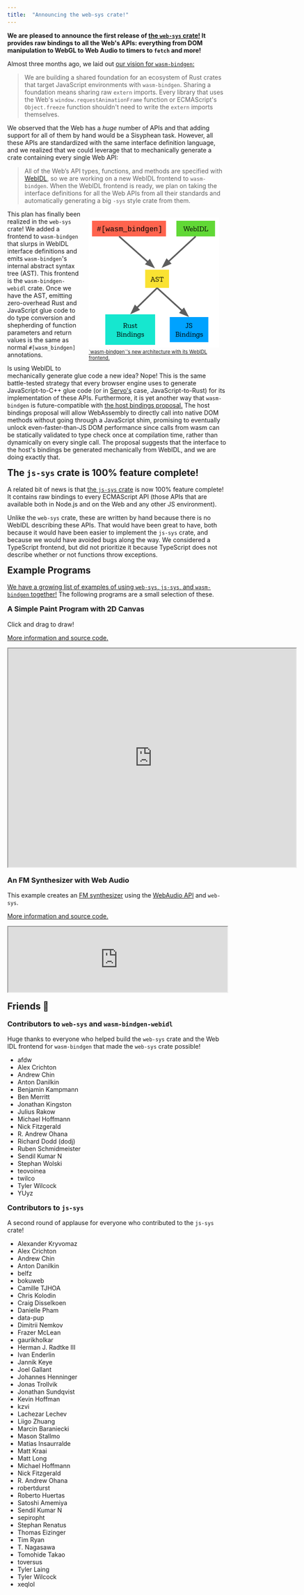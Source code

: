```yaml
---
title:  "Announcing the web-sys crate!"
---
```


**We are pleased to announce the first release of [the `web-sys`
crate!](https://rustwasm.github.io/wasm-bindgen/web-sys/index.html) It provides
raw bindings to all the Web's APIs: everything from DOM manipulation to WebGL to
Web Audio to timers to `fetch` and more!**

Almost three months ago, we laid out [our vision for
`wasm-bindgen`:](../../07/02/vision-for-wasm-bindgen.html)

> We are building a shared foundation for an ecosystem of Rust crates that
> target JavaScript environments with `wasm-bindgen`. Sharing a foundation means
> sharing raw `extern` imports. Every library that uses the Web's
> `window.requestAnimationFrame` function or ECMAScript's `Object.freeze`
> function shouldn't need to write the `extern` imports themselves.

We observed that the Web has a *huge* number of APIs and that adding support for
all of them by hand would be a Sisyphean task. However, all these APIs are
standardized with the same interface definition language, and we realized that
we could leverage that to mechanically generate a crate containing every single
Web API:

> All of the Web’s API types, functions, and methods are specified with
> [WebIDL](https://heycam.github.io/webidl/), so we are working on a new WebIDL
> frontend to `wasm-bindgen`. When the WebIDL frontend is ready, we plan on
> taking the interface definitions for all the Web APIs from all their standards
> and automatically generating a big `-sys` style crate from them.

<a style="max-width: 300px; float: right; padding: 1.5em; font-size: 80%" href="/images/new-wasm-bindgen-architecture.png">
  <img alt="wasm-bindgen's new architecture with a WebIDL frontend"
       src="/images/new-wasm-bindgen-architecture.png"/>
  `wasm-bindgen`'s new architecture with its WebIDL frontend.
</a>

This plan has finally been realized in the `web-sys` crate! We added a frontend
to `wasm-bindgen` that slurps in WebIDL interface definitions and emits
`wasm-bindgen`'s internal abstract syntax tree (AST). This frontend is the
`wasm-bindgen-webidl` crate. Once we have the AST, emitting zero-overhead Rust
and JavaScript glue code to do type conversion and shepherding of function
parameters and return values is the same as normal `#[wasm_bindgen]`
annotations.

Is using WebIDL to mechanically generate glue code a new idea? Nope! This is the
same battle-tested strategy that every browser engine uses to generate
JavaScript-to-C++ glue code (or in [Servo's](https://servo.org/) case,
JavaScript-to-Rust) for its implementation of these APIs. Furthermore, it is yet
another way that `wasm-bindgen` is future-compatible with [the host bindings
proposal.](https://github.com/WebAssembly/webidl-bindings/blob/master/proposals/webidl-bindings/Explainer.md)
The host bindings proposal will allow WebAssembly to directly call into native
DOM methods without going through a JavaScript shim, promising to eventually
unlock even-faster-than-JS DOM performance since calls from wasm can be
statically validated to type check once at compilation time, rather than
dynamically on every single call. The proposal suggests that the interface to
the host's bindings be generated mechanically from WebIDL, and we are doing
exactly that.

<div style="clear: both"/>

<style>h2, h3 { margin-top: 15px; }</style>

## The `js-sys` crate is 100% feature complete!

A related bit of news is that [the `js-sys`
crate](https://rustwasm.github.io/2018/07/26/announcing-the-js-sys-crate.html)
is now 100% feature complete! It contains raw bindings to every ECMAScript API
(those APIs that are available both in Node.js and on the Web and any other JS
environment).

Unlike the `web-sys` crate, these are written by hand because there is no WebIDL
describing these APIs. That would have been great to have, both because it would
have been easier to implement the `js-sys` crate, and because we would have
avoided bugs along the way. We considered a TypeScript frontend, but did not
prioritize it because TypeScript does not describe whether or not functions
throw exceptions.

## Example Programs

[We have a growing list of examples of using `web-sys`, `js-sys`, and
`wasm-bindgen`
together!](https://rustwasm.github.io/wasm-bindgen/examples/index.html) The
following programs are a small selection of these.

### A Simple Paint Program with 2D Canvas

Click and drag to draw!

[More information and source code.](https://rustwasm.github.io/wasm-bindgen/examples/paint.html)

<iframe src="https://rustwasm.github.io/wasm-bindgen/exbuild/paint/" style="min-width: 662px; min-height: 502px;"></iframe>

### An FM Synthesizer with Web Audio

This example creates an [FM
synthesizer](https://en.wikipedia.org/wiki/Frequency_modulation_synthesis) using
the [WebAudio
API](https://developer.mozilla.org/en-US/docs/Web/API/Web_Audio_API) and
`web-sys`.

[More information and source code.](https://rustwasm.github.io/wasm-bindgen/examples/web-audio.html)

<iframe src="https://rustwasm.github.io/wasm-bindgen/exbuild/webaudio/" style="width: 100%;"></iframe>

## Friends 💖

### Contributors to `web-sys` and `wasm-bindgen-webidl`

Huge thanks to everyone who helped build the `web-sys` crate and the Web IDL
frontend for `wasm-bindgen` that made the `web-sys` crate possible!

- afdw
- Alex Crichton
- Andrew Chin
- Anton Danilkin
- Benjamin Kampmann
- Ben Merritt
- Jonathan Kingston
- Julius Rakow
- Michael Hoffmann
- Nick Fitzgerald
- R. Andrew Ohana
- Richard Dodd (dodj)
- Ruben Schmidmeister
- Sendil Kumar N
- Stephan Wolski
- teovoinea
- twilco
- Tyler Wilcock
- YUyz

### Contributors to `js-sys`

A second round of applause for everyone who contributed to the `js-sys` crate!

- Alexander Kryvomaz
- Alex Crichton
- Andrew Chin
- Anton Danilkin
- belfz
- bokuweb
- Camille TJHOA
- Chris Kolodin
- Craig Disselkoen
- Danielle Pham
- data-pup
- Dimitrii Nemkov
- Frazer McLean
- gaurikholkar
- Herman J. Radtke III
- Ivan Enderlin
- Jannik Keye
- Joel Gallant
- Johannes Henninger
- Jonas Trollvik
- Jonathan Sundqvist
- Kevin Hoffman
- kzvi
- Lachezar Lechev
- Liigo Zhuang
- Marcin Baraniecki
- Mason Stallmo
- Matias Insaurralde
- Matt Kraai
- Matt Long
- Michael Hoffmann
- Nick Fitzgerald
- R. Andrew Ohana
- robertdurst
- Roberto Huertas
- Satoshi Amemiya
- Sendil Kumar N
- sepiropht
- Stephan Renatus
- Thomas Eizinger
- Tim Ryan
- T. Nagasawa
- Tomohide Takao
- toversus
- Tyler Laing
- Tyler Wilcock
- xeqlol
